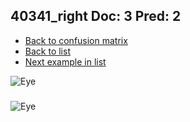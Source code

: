 ## 40341_right Doc: 3 Pred: 2
- [Back to confusion matrix](https://github.com/juliandewit/kaggle_retinopathy/blob/master/matrix.md)
- [Back to list](https://github.com/juliandewit/kaggle_retinopathy/blob/master/lists/32/list.md)
- [Next example in list](https://github.com/juliandewit/kaggle_retinopathy/blob/master/lists/32/40/40922_right.md)

![Eye](https://retinopaty.blob.core.windows.net/size1024/40341_right_3.jpeg)

### 

![Eye]()

